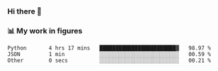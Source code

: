 ### Hi there 👋

### 📊 My work in figures

<!--START_SECTION:waka-->

```text
Python       4 hrs 17 mins   ████████████████████████▓   98.97 %
JSON         1 min           ░░░░░░░░░░░░░░░░░░░░░░░░░   00.59 %
Other        0 secs          ░░░░░░░░░░░░░░░░░░░░░░░░░   00.21 %
```

<!--END_SECTION:waka-->
